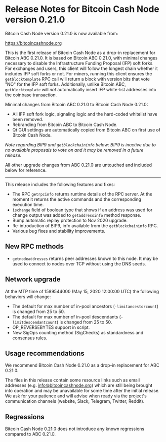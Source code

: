 Release Notes for Bitcoin Cash Node version 0.21.0
==================================================

Bitcoin Cash Node version 0.21.0 is now available from:

  <https://bitcoincashnode.org>

This is the first release of Bitcoin Cash Node as a drop-in replacement for Bitcoin ABC 0.21.0. It is based on Bitcoin ABC 0.21.0, with minimal changes necessary to disable the Infrastructure Funding Proposal (IFP) soft forks. For exchanges and users, this client will follow the longest chain whether it includes IFP soft forks or not. For miners, running this client ensures the `getblocktemplate` RPC call will return a block with version bits that vote "NO" for the IFP soft forks. Additionally, unlike Bitcoin ABC, `getblocktemplate` will *not* automatically insert IFP white-list addresses into the coinbase transaction.

Minimal changes from Bitcoin ABC 0.21.0 to Bitcoin Cash Node 0.21.0:
- All IFP soft fork logic, signaling logic and the hard-coded whitelist have been removed.
- Rebranding from Bitcoin ABC to Bitcoin Cash Node.
- Qt GUI settings are automatically copied from Bitcoin ABC on first use of Bitcoin Cash Node.

_Note regarding BIP9 and `getblockchaininfo` below: BIP9 is inactive due to no available proposals to vote on and it may be removed in a future release._

All other upgrade changes from ABC 0.21.0 are untouched and included below for reference.

----

This release includes the following features and fixes:
- The RPC `getrpcinfo` returns runtime details of the RPC server.
At the moment it returns the active commands and the corresponding execution time.
- `ischange` field of boolean type that shows if an address was used for change output was added to `getaddressinfo` method response.
- Bump automatic replay protection to Nov 2020 upgrade.
- Re-introduction of BIP9, info available from the `getblockchaininfo` RPC.
- Various bug fixes and stability improvements.

New RPC methods
---------------
  - `getnodeaddresses` returns peer addresses known to this node.
  It may be used to connect to nodes over TCP without using the DNS seeds.

Network upgrade
---------------
At the MTP time of 1589544000 (May 15, 2020 12:00:00 UTC) the following behaviors will change:
  - The default for max number of in-pool ancestors (`-limitancestorcount`) is changed from 25 to 50.
  - The default for max number of in-pool descendants (`-limitdescendantcount`) is changed from 25 to 50.
  - OP_REVERSEBYTES support in script.
  - New SigOps counting method (SigChecks) as standardness and consensus rules.

Usage recommendations
---------------------

We recommend Bitcoin Cash Node 0.21.0 as a drop-in replacement for ABC 0.21.0.

The files in this release contain some resource links such as email addresses
(e.g. info@bitcoincashnode.org) which are still being brought into operation and
may be unavailable for some time after the initial release. We ask for your
patience and will advise when ready via the project's communication channels
(website, Slack, Telegram, Twitter, Reddit).

Regressions
-----------

Bitcoin Cash Node 0.21.0 does not introduce any known regressions compared to ABC 0.21.0.
